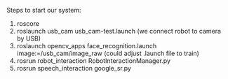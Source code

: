 Steps to start our system:
1. roscore
2. roslaunch usb_cam usb_cam-test.launch (we connect robot to camera by USB)
3. roslaunch opencv_apps face_recognition.launch image:=/usb_cam/image_raw (could adjust .launch file to train) 
4. rosrun robot_interaction RobotInteractionManager.py
5. rosrun speech_interaction google_sr.py
